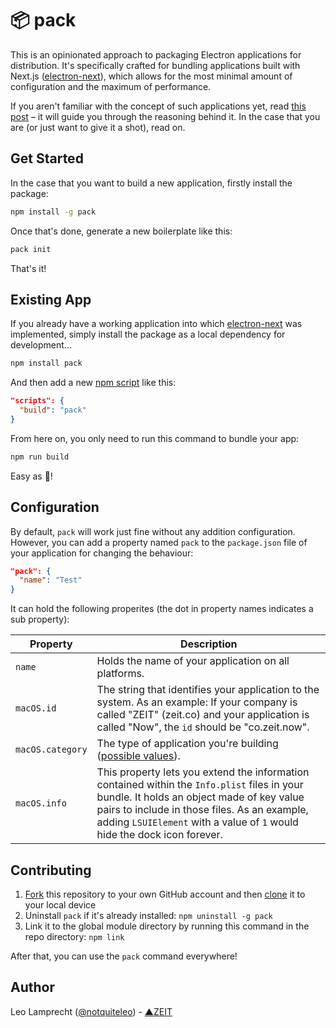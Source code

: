 # 📦 pack

This is an opinionated approach to packaging Electron applications for distribution. It's specifically crafted for bundling applications built with Next.js ([electron-next](https://github.com/leo/electron-next)), which allows for the most minimal amount of configuration and the maximum of performance.

If you aren't familiar with the concept of such applications yet, read [this post](https://leo.im/2017/electron-next) – it will guide you through the reasoning behind it. In the case that you are (or just want to give it a shot), read on.

## Get Started

In the case that you want to build a new application, firstly install the package:

```bash
npm install -g pack
```

Once that's done, generate a new boilerplate like this:

```bash
pack init
```

That's it!

## Existing App

If you already have a working application into which [electron-next](https://leo.im/2017/electron-next) was implemented, simply install the package as a local dependency for development...

```bash
npm install pack
```

And then add a new [npm script](https://docs.npmjs.com/misc/scripts) like this:

```json
"scripts": {
  "build": "pack"
}
```

From here on, you only need to run this command to bundle your app:

```bash
npm run build
```

Easy as 🍰!

## Configuration

By default, `pack` will work just fine without any addition configuration. However, you can add a property named `pack` to the `package.json` file of your application for changing the behaviour:

```json
"pack": {
  "name": "Test"
}
```

It can hold the following properites (the dot in property names indicates a sub property):

| Property         | Description                                                                                                                                                                                                                                                            |
|------------------|------------------------------------------------------------------------------------------------------------------------------------------------------------------------------------------------------------------------------------------------------------------------|
| `name`           | Holds the name of your application on all platforms.                                                                                                                                                                                                                   |
| `macOS.id`       | The string that identifies your application to the system. As an example: If your company is called "ZEIT" (zeit.co) and your application is called "Now", the `id` should be "co.zeit.now".                                                                           |
| `macOS.category` | The type of application you're building ([possible values](https://developer.apple.com/library/content/documentation/General/Reference/InfoPlistKeyReference/Articles/LaunchServicesKeys.html#//apple_ref/doc/uid/TP40009250-SW8)).                                    |
| `macOS.info`     | This property lets you extend the information contained within the `Info.plist` files in your bundle. It holds an object made of key value pairs to include in those files. As an example, adding `LSUIElement` with a value of  `1` would hide the dock icon forever. |

## Contributing

1. [Fork](https://help.github.com/articles/fork-a-repo/) this repository to your own GitHub account and then [clone](https://help.github.com/articles/cloning-a-repository/) it to your local device
2. Uninstall `pack` if it's already installed: `npm uninstall -g pack`
3. Link it to the global module directory by running this command in the repo directory: `npm link`

After that, you can use the `pack` command everywhere!

## Author

Leo Lamprecht ([@notquiteleo](https://twitter.com/notquiteleo)) - [▲ZEIT](https://zeit.co)
